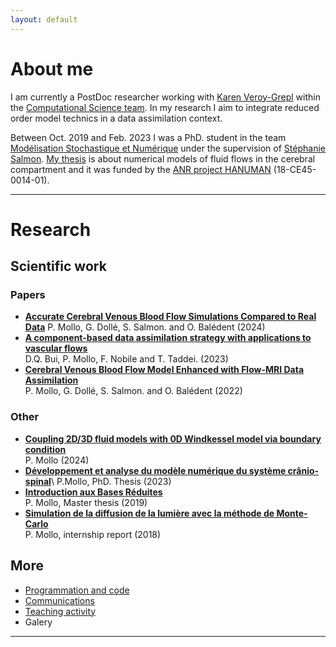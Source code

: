 ```yaml
---
layout: default
---
```


# About me

I am currently a PostDoc researcher working with 
[Karen Veroy-Grepl](https://www.tue.nl/en/research/researchers/karen-veroy-grepl/) within the
[Computational Science team](https://casa.win.tue.nl/computational-science/).
In my research I aim to integrate reduced order model technics in a data
assimilation context.

Between Oct. 2019 and Feb. 2023 I was a PhD. student in the team 
[Modélisation Stochastique et Numérique](https://www.univ-reims.fr/rubrique-cachee/laboratoires-labelises/equations-aux-derivees-partielles-et-physique-mathematique-c.n.r.s.-fre-3111/equipes-de-recherche/modelisation,10069,18106.html)
under the supervision of
[Stéphanie Salmon](http://salmon.perso.math.cnrs.fr/).
[My thesis](https://theses.fr/2023REIMS004) 
is about numerical models of fluid flows in the cerebral compartment and
it was funded by the 
[ANR project HANUMAN](http://salmon.perso.math.cnrs.fr/hanuman.html)
(18-CE45-0014-01).

<hr>

# Research

## Scientific work

### Papers
* [**Accurate Cerebral Venous Blood Flow Simulations Compared to Real Data**](https://hal.science/hal-04555008)
P. Mollo, G. Dollé, S. Salmon. and O. Balédent (2024)
* [**A component-based data assimilation strategy with applications to vascular flows**](https://www.esaim-proc.org/articles/proc/abs/2023/02/proc2307305/proc2307305.html)\
D.Q. Bui, P. Mollo, F. Nobile and T. Taddei. (2023)
* [**Cerebral Venous Blood Flow Model Enhanced with Flow-MRI Data Assimilation**](https://hal.science/hal-04104522) \
P. Mollo, G. Dollé, S. Salmon. and O. Balédent (2022)

### Other
* [**Coupling 2D/3D fluid models with 0D Windkessel model via boundary condition**](https://hal.science/hal-04247891) \
P. Mollo (2024)
* [**Développement et analyse du modèle numérique du système crânio-spinal**](https://theses.fr/2023REIMS004)\ P.Mollo, PhD. Thesis (2023)
* [**Introduction aux Bases Réduites**](./assets/docs/rbmstage.pdf)\
P. Mollo, Master thesis (2019)
* [**Simulation de la diffusion de la lumière avec la méthode de Monte-Carlo**](./assets/docs/stagem1.pdf)\
P. Mollo, internship report (2018)

## More

* [Programmation and code](./code.md)
* [Communications](./presentations.md)
* [Teaching activity](./teaching.md)
* Galery

<hr>


